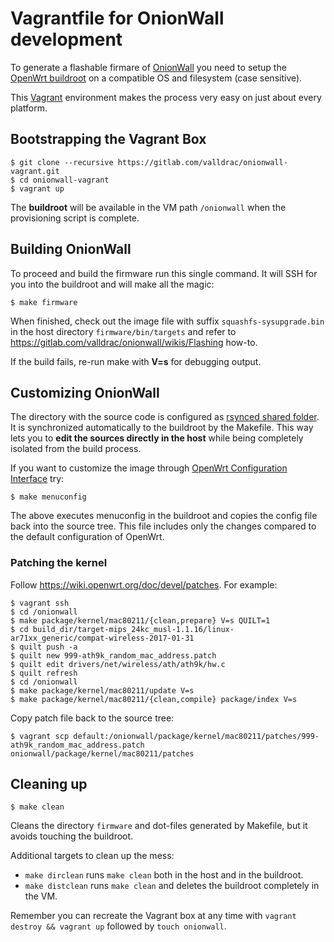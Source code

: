 # Vagrantfile for OnionWall development

To generate a flashable firmare of [OnionWall](https://gitlab.com/valldrac/onionwall) you need to setup the [OpenWrt buildroot](https://openwrt.org/docs/guide-developer/build-system/install-buildsystem) on a compatible OS and filesystem (case sensitive).

This [Vagrant](https://www.vagrantup.com/) environment makes the process very easy on just about every platform.

## Bootstrapping the Vagrant Box

```
$ git clone --recursive https://gitlab.com/valldrac/onionwall-vagrant.git
$ cd onionwall-vagrant
$ vagrant up
```

The **buildroot** will be available in the VM path `/onionwall` when the provisioning script is complete.

## Building OnionWall

To proceed and build the firmware run this single command. It will SSH for you into the buildroot and will make all the magic:

```
$ make firmware
```

When finished, check out the image file with suffix `squashfs-sysupgrade.bin` in the host directory `firmware/bin/targets` and refer to https://gitlab.com/valldrac/onionwall/wikis/Flashing how-to.

If the build fails, re-run make with **V=s** for debugging output.

## Customizing OnionWall

The directory with the source code is configured as [rsynced shared folder](https://www.vagrantup.com/docs/synced-folders/rsync.html). It is synchronized automatically to the buildroot by the Makefile. This way lets you to **edit the sources directly in the host** while being completely isolated from the build process.

If you want to customize the image through [OpenWrt Configuration Interface](https://openwrt.org/docs/guide-developer/build-system/use-buildsystem#make_menuconfig) try:

```
$ make menuconfig
```

The above executes menuconfig in the buildroot and copies the config file back into the source tree. This file includes only the changes compared to the default configuration of OpenWrt.

### Patching the kernel

Follow https://wiki.openwrt.org/doc/devel/patches. For example:

```
$ vagrant ssh
$ cd /onionwall
$ make package/kernel/mac80211/{clean,prepare} V=s QUILT=1
$ cd build_dir/target-mips_24kc_musl-1.1.16/linux-ar71xx_generic/compat-wireless-2017-01-31
$ quilt push -a
$ quilt new 999-ath9k_random_mac_address.patch
$ quilt edit drivers/net/wireless/ath/ath9k/hw.c
$ quilt refresh
$ cd /onionwall
$ make package/kernel/mac80211/update V=s
$ make package/kernel/mac80211/{clean,compile} package/index V=s
```

Copy patch file back to the source tree:

```
$ vagrant scp default:/onionwall/package/kernel/mac80211/patches/999-ath9k_random_mac_address.patch onionwall/package/kernel/mac80211/patches 
```

## Cleaning up

```
$ make clean
```

Cleans the directory `firmware` and dot-files generated by Makefile, but it avoids touching the buildroot.

Additional targets to clean up the mess:

* `make dirclean` runs `make clean` both in the host and in the buildroot.
* `make distclean` runs `make clean` and deletes the buildroot completely in the VM.

Remember you can recreate the Vagrant box at any time with `vagrant destroy && vagrant up` followed by `touch onionwall`.
